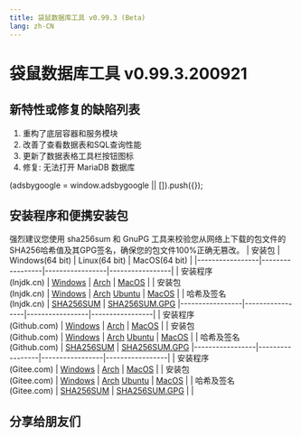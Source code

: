 ```yaml
---
title: 袋鼠数据库工具 v0.99.3 (Beta)
lang: zh-CN
---
```


# 袋鼠数据库工具 v0.99.3.200921

## 新特性或修复的缺陷列表
1. 重构了底层容器和服务模块
2. 改善了查看数据表和SQL查询性能
3. 更新了数据表格工具栏按钮图标
4. 修复: 无法打开 MariaDB 数据库

<div>
    <script2 type="text/javascript" async="true" src="https://pagead2.googlesyndication.com/pagead/js/adsbygoogle.js" />
    <ins class="adsbygoogle"
        style="display:block; text-align:center;"
        data-ad-layout="in-article"
        data-ad-format="fluid"
        data-ad-client="ca-pub-3975819313740938"
        data-ad-slot="6760827895"></ins>
    <script2 type="text/javascript">
        (adsbygoogle = window.adsbygoogle || []).push({});
    </script2>
</div>


## 安装程序和便携安装包 <Badge text="链接已失效" type="warning"/>
强烈建议您使用 sha256sum 和 GnuPG 工具来校验您从网络上下载的包文件的SHA256哈希值及其GPG签名，确保您的包文件100%正确无篡改。
| 安装包          | Windows(64 bit) | Linux(64 bit)   | MacOS(64 bit)   |
|-----------------|-----------------|-----------------|-----------------|
| 安装程序<br/>(Injdk.cn) | [Windows](https://d4.injdk.cn/dbkangaroo//v0.99.3.200921/kangaroo-0.99.3.200921-AMD64.exe) | [Arch](https://d4.injdk.cn/dbkangaroo//v0.99.3.200921/kangaroo-0.99.3.200921-1-x86_64.pkg.tar.xz) | [MacOS](https://d4.injdk.cn/dbkangaroo//v0.99.3.200921/kangaroo-0.99.3.200921-macos.dmg) |
| 安装包<br/>(Injdk.cn)  | [Windows](https://d4.injdk.cn/dbkangaroo//v0.99.3.200921/kangaroo-0.99.3.200921-AMD64.7z) | [Arch](https://d4.injdk.cn/dbkangaroo//v0.99.3.200921/kangaroo-0.99.3.200921-arch.tar.gz) [Ubuntu](https://d4.injdk.cn/dbkangaroo//v0.99.3.200921/kangaroo-0.99.3.200921-ubuntu.tar.gz) | [MacOS](https://d4.injdk.cn/dbkangaroo//v0.99.3.200921/kangaroo-0.99.3.200921-macos.tar.gz) |
| 哈希及签名<br/>(Injdk.cn) | [SHA256SUM](https://d4.injdk.cn/dbkangaroo//v0.99.3.200921/kangaroo-0.99.3.200921.sha256sum) | [SHA256SUM.GPG](https://d4.injdk.cn/dbkangaroo//v0.99.3.200921/kangaroo-0.99.3.200921.sha256sum.asc)
|-----------------|-----------------|-----------------|-----------------|
| 安装程序<br/>(Github.com) | [Windows](https://github.com/dbkangaroo/kangaroo/releases/download/v0.99.3.200921/kangaroo-0.99.3.200921-AMD64.exe) | [Arch](https://github.com/dbkangaroo/kangaroo/releases/download/v0.99.3.200921/kangaroo-0.99.3.200921-1-x86_64.pkg.tar.xz) | [MacOS](https://github.com/dbkangaroo/kangaroo/releases/download/v0.99.3.200921/kangaroo-0.99.3.200921-macos.dmg) |
| 安装包<br/>(Github.com)  | [Windows](https://github.com/dbkangaroo/kangaroo/releases/download/v0.99.3.200921/kangaroo-0.99.3.200921-AMD64.7z) | [Arch](https://github.com/dbkangaroo/kangaroo/releases/download/v0.99.3.200921/kangaroo-0.99.3.200921-arch.tar.gz) [Ubuntu](https://github.com/dbkangaroo/kangaroo/releases/download/v0.99.3.200921/kangaroo-0.99.3.200921-ubuntu.tar.gz) | [MacOS](https://github.com/dbkangaroo/kangaroo/releases/download/v0.99.3.200921/kangaroo-0.99.3.200921-macos.tar.gz) |
| 哈希及签名<br/>(Github.com) | [SHA256SUM](https://github.com/dbkangaroo/kangaroo/releases/download/v0.99.3.200921/kangaroo-0.99.3.200921.sha256sum) | [SHA256SUM.GPG](https://github.com/dbkangaroo/kangaroo/releases/download/v0.99.3.200921/kangaroo-0.99.3.200921.sha256sum.asc)
|-----------------|-----------------|-----------------|-----------------|
| 安装程序<br/>(Gitee.com) | [Windows](https://gitee.com/dbkangaroo/kangaroo/attach_files/481984/download) | [Arch](https://gitee.com/dbkangaroo/kangaroo/attach_files/481732/download) | [MacOS](https://gitee.com/dbkangaroo/kangaroo/attach_files/481728/download) |
| 安装包<br/>(Gitee.com)  | [Windows](https://gitee.com/dbkangaroo/kangaroo/attach_files/481980/download) | [Arch](https://gitee.com/dbkangaroo/kangaroo/attach_files/481731/download) [Ubuntu](https://gitee.com/dbkangaroo/kangaroo/attach_files/481730/download) | [MacOS](https://gitee.com/dbkangaroo/kangaroo/attach_files/481727/download) |
| 哈希及签名<br/>(Gitee.com) | [SHA256SUM](https://gitee.com/dbkangaroo/kangaroo/attach_files/481916/download) | [SHA256SUM.GPG](https://gitee.com/dbkangaroo/kangaroo/attach_files/481917/download) | |

## 分享给朋友们
<social-share :networks="['qq', 'weibo', 'douban', 'facebook', 'twitter', 'telegram', 'line', 'skype', 'linkedin']" />